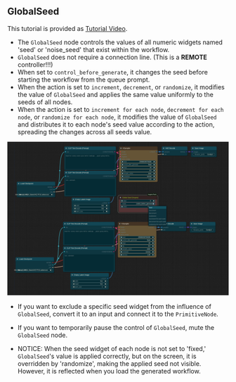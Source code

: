 ## GlobalSeed

This tutorial is provided as [Tutorial Video](https://www.youtube.com/watch?v=gmmuToLuAO8).

* The `GlobalSeed` node controls the values of all numeric widgets named 'seed' or 'noise_seed' that exist within the workflow.
* `GlobalSeed` does not require a connection line. (This is a **REMOTE** controller!!!)
* When set to `control_before_generate`, it changes the seed before starting the workflow from the queue prompt.
* When the action is set to `increment`, `decrement`, or `randomize`, it modifies the value of `GlobalSeed` and applies the same value uniformly to the seeds of all nodes.
* When the action is set to `increment for each node`, `decrement for each node`, or `randomize for each node`, it modifies the value of `GlobalSeed` and distributes it to each node's seed value according to the action, spreading the changes across all seeds value.

![workflow](globalseed.jpg)

* If you want to exclude a specific seed widget from the influence of `GlobalSeed`, convert it to an input and connect it to the `PrimitiveNode`.
* If you want to temporarily pause the control of `GlobalSeed`, mute the `GlobalSeed` node.

* NOTICE: When the seed widget of each node is not set to 'fixed,' `GlobalSeed`'s value is applied correctly, but on the screen, it is overridden by 'randomize', making the applied seed not visible. However, it is reflected when you load the generated workflow.
